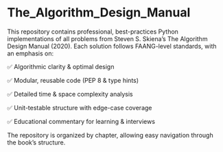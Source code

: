 # The_Algorithm_Design_Manual
This repository contains professional, best-practices Python implementations of all problems from Steven S. Skiena’s The Algorithm Design Manual (2020).
Each solution follows FAANG-level standards, with an emphasis on:

✅ Algorithmic clarity & optimal design

✅ Modular, reusable code (PEP 8 & type hints)

✅ Detailed time & space complexity analysis

✅ Unit-testable structure with edge-case coverage

✅ Educational commentary for learning & interviews

The repository is organized by chapter, allowing easy navigation through the book’s structure.

